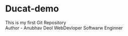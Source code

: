 # Ducat-demo
This is my first Git Repository
<br>
Author - Anubhav Deol
WebDevloper
Softwarw Enginner

